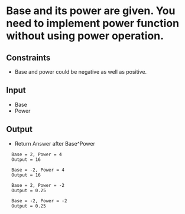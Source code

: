 # Base and its power are given. You need to implement power function without using power operation.

## Constraints
- Base and power could be negative as well as positive.

## Input
- Base
- Power

## Output
- Return Answer after Base^Power

```
  Base = 2, Power = 4
  Output = 16
  
  Base = -2, Power = 4
  Output = 16
  
  Base = 2, Power = -2
  Output = 0.25
  
  Base = -2, Power = -2
  Output = 0.25
```
